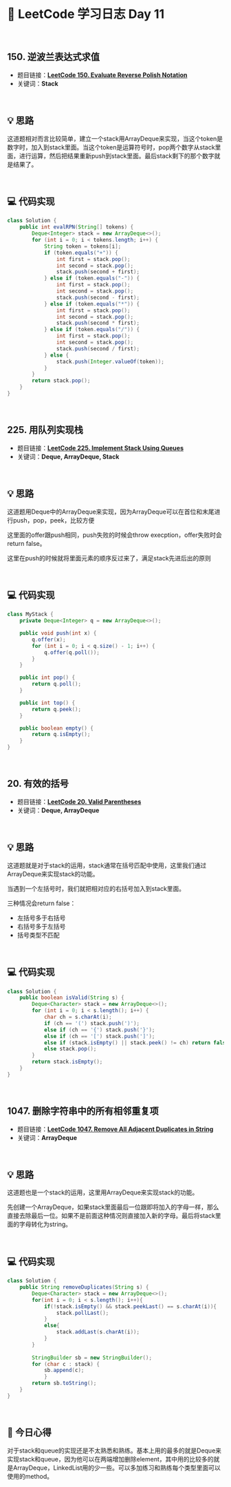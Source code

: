 # 📝 LeetCode 学习日志 Day 11

<br>

## 150. 逆波兰表达式求值
- 题目链接：[**LeetCode 150. Evaluate Reverse Polish Notation**](https://leetcode.com/problems/evaluate-reverse-polish-notation/)
- 关键词：**Stack**  

<br>

## 💡 思路
这道题相对而言比较简单，建立一个stack用ArrayDeque来实现，当这个token是数字时，加入到stack里面。当这个token是运算符号时，pop两个数字从stack里面，进行运算，然后把结果重新push到stack里面。最后stack剩下的那个数字就是结果了。

<br>

## 💻 代码实现
```java
class Solution {
    public int evalRPN(String[] tokens) {
        Deque<Integer> stack = new ArrayDeque<>();
        for (int i = 0; i < tokens.length; i++) {
            String token = tokens[i];
            if (token.equals("+")) {
                int first = stack.pop();
                int second = stack.pop();
                stack.push(second + first);
            } else if (token.equals("-")) {
                int first = stack.pop();
                int second = stack.pop();
                stack.push(second - first);
            } else if (token.equals("*")) {
                int first = stack.pop();
                int second = stack.pop();
                stack.push(second * first);
            } else if (token.equals("/")) {
                int first = stack.pop();
                int second = stack.pop();
                stack.push(second / first);
            } else {
                stack.push(Integer.valueOf(token));
            }
        }
        return stack.pop();
    }
}
```

<br>

## 225. 用队列实现栈
- 题目链接：[**LeetCode 225. Implement Stack Using Queues**](https://leetcode.com/problems/implement-stack-using-queues/)
- 关键词：**Deque, ArrayDeque, Stack**

<br>

## 💡 思路
这道题用Deque中的ArrayDeque来实现，因为ArrayDeque可以在首位和末尾进行push，pop，peek，比较方便

这里面的offer跟push相同，push失败的时候会throw execption，offer失败时会return false。

这里在push的时候就将里面元素的顺序反过来了，满足stack先进后出的原则

<br>

## 💻 代码实现
```java
class MyStack {
    private Deque<Integer> q = new ArrayDeque<>();

    public void push(int x) {
        q.offer(x);
        for (int i = 0; i < q.size() - 1; i++) {
            q.offer(q.poll());
        }
    }

    public int pop() {
        return q.poll();
    }

    public int top() {
        return q.peek();
    }

    public boolean empty() {
        return q.isEmpty();
    }
}
```

<br>

## 20. 有效的括号
- 题目链接：[**LeetCode 20. Valid Parentheses**](https://leetcode.com/problems/valid-parentheses/description/)
- 关键词：**Deque, ArrayDeque**

<br>

## 💡 思路
这道题就是对于stack的运用，stack通常在括号匹配中使用，这里我们通过ArrayDeque来实现stack的功能。

当遇到一个左括号时，我们就把相对应的右括号加入到stack里面。

三种情况会return false：
 - 左括号多于右括号
 - 右括号多于左括号
 - 括号类型不匹配

<br>

## 💻 代码实现
```java
class Solution {
    public boolean isValid(String s) {
        Deque<Character> stack = new ArrayDeque<>();
        for (int i = 0; i < s.length(); i++) {
            char ch = s.charAt(i);
            if (ch == '(') stack.push(')');
            else if (ch == '{') stack.push('}');
            else if (ch == '[') stack.push(']');
            else if (stack.isEmpty() || stack.peek() != ch) return false;
            else stack.pop();
        }
        return stack.isEmpty();
    }
}

```

<br>

## 1047. 删除字符串中的所有相邻重复项
- 题目链接：[**LeetCode 1047. Remove All Adjacent Duplicates in String**](https://leetcode.com/problems/remove-all-adjacent-duplicates-in-string/)
- 关键词：**ArrayDeque**

<br>

## 💡 思路
这道题也是一个stack的运用，这里用ArrayDeque来实现stack的功能。

先创建一个ArrayDeque，如果stack里面最后一位跟即将加入的字母一样，那么直接去除最后一位。如果不是前面这种情况则直接加入新的字母。最后将stack里面的字母转化为string。

<br>

## 💻 代码实现
```java
class Solution {
    public String removeDuplicates(String s) {
        Deque<Character> stack = new ArrayDeque<>();
        for(int i = 0; i < s.length(); i++){
            if(!stack.isEmpty() && stack.peekLast() == s.charAt(i)){
                stack.pollLast();
            }
            else{
                stack.addLast(s.charAt(i));
            }
        }
        
        StringBuilder sb = new StringBuilder();
        for (char c : stack) {
            sb.append(c);
            }
        return sb.toString();
    }
}

```

<br>

## 📝 今日心得
对于stack和queue的实现还是不太熟悉和熟练。基本上用的最多的就是Deque来实现stack和queue，因为他可以在两端增加删除element，其中用的比较多的就是ArrayDeque，LinkedList用的少一些。可以多加练习和熟练每个类型里面可以使用的method。
